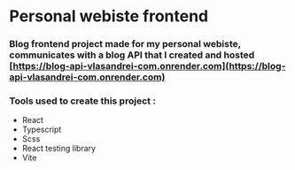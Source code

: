 # Personal webiste frontend

### Blog frontend project made for my personal webiste, communicates with a blog API that I created and hosted [https://blog-api-vlasandrei-com.onrender.com](https://blog-api-vlasandrei-com.onrender.com)

### Tools used to create this project :

- React
- Typescript
- Scss
- React testing library
- Vite
